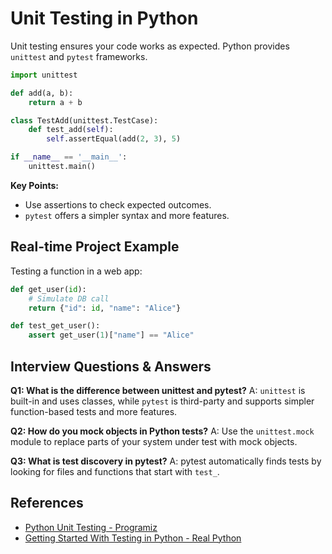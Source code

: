 # Unit Testing in Python

Unit testing ensures your code works as expected. Python provides `unittest` and `pytest` frameworks.

```python
import unittest

def add(a, b):
    return a + b

class TestAdd(unittest.TestCase):
    def test_add(self):
        self.assertEqual(add(2, 3), 5)

if __name__ == '__main__':
    unittest.main()
```

**Key Points:**
- Use assertions to check expected outcomes.
- `pytest` offers a simpler syntax and more features.

## Real-time Project Example
Testing a function in a web app:

```python
def get_user(id):
    # Simulate DB call
    return {"id": id, "name": "Alice"}

def test_get_user():
    assert get_user(1)["name"] == "Alice"
```

## Interview Questions & Answers
**Q1: What is the difference between unittest and pytest?**
A: `unittest` is built-in and uses classes, while `pytest` is third-party and supports simpler function-based tests and more features.

**Q2: How do you mock objects in Python tests?**
A: Use the `unittest.mock` module to replace parts of your system under test with mock objects.

**Q3: What is test discovery in pytest?**
A: pytest automatically finds tests by looking for files and functions that start with `test_`.

## References
- [Python Unit Testing - Programiz](https://www.programiz.com/python-programming/unit-test)
- [Getting Started With Testing in Python - Real Python](https://realpython.com/python-testing/)
